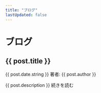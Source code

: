 ```yaml
---
title: "ブログ"
lastUpdated: false
---
```


<script setup>
import { data as posts } from './posts.data'
</script>

# ブログ

<div class="mt-8">
  <article v-for="post of posts" :key="post.url" class="mb-6 pb-6 border-b border-gray-200 dark:border-gray-700 last:border-b-0">
    <h2>
      <a :href="post.url" style="color: var(--vp-c-text-1); text-decoration: none;" class="text-2xl font-semibold" @mouseover="$event.target.style.color='var(--vp-c-brand-1)'" @mouseout="$event.target.style.color='var(--vp-c-text-1)'">{{ post.title }}</a>
    </h2>
    <p class="text-[var(--vp-c-text-2)] text-sm mt-2">
      {{ post.date.string }}
      <span v-if="post.author" class="ml-4">著者: {{ post.author }}</span>
    </p>
    <p class="text-[var(--vp-c-text-1)] mt-4 leading-relaxed" v-if="post.description">
      {{ post.description }}
      <a :href="post.url" class="text-[var(--vp-c-brand-1)] no-underline font-medium hover:underline ml-2">続きを読む</a>
    </p>
  </article>
</div>